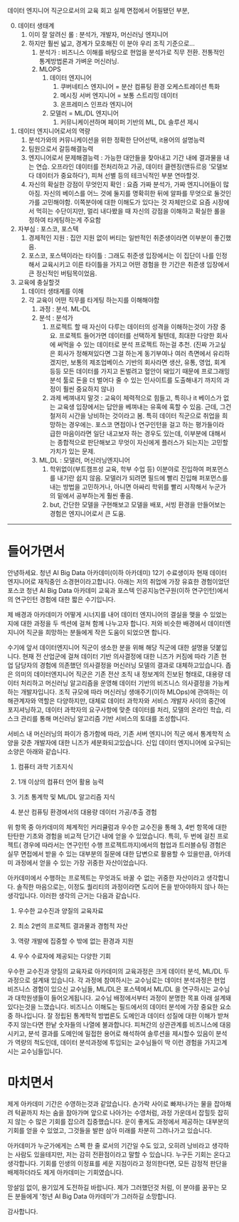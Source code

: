 데이터 엔지니어 직군으로서의 교육 회고
실제 면접에서 어필됐던 부분, 

0. 데이터 생태계
	1. 이미 잘 알려신 롤 : 분석가, 개발자, 머신러닝 엔지니어
	2. 하지만 훨씬 넓고, 경계가 모호해진 이 분야
		우리 조직 기준으로...
		1. 분석가  : 비즈니스 이해를 바탕으로 현업을 분석가로 직무 전환. 전통적인 통계방법론과 가벼운 머신러닝.
		2. MLOPS
			1. 데이터 엔지니어
				1. 쿠버네티스 엔지니어 = 분산 컴퓨팅 환경 오케스트레이션 특화
				2. 메시징 서버 엔지니어 = 보통 스트리밍 데이터
				3. 온프레미스 인프라 엔지니어
			2. 모델러 = ML/DL 엔지니어
				1. 커뮤니케이션하며 페이퍼 기반의 ML, DL 솔루션 제시
1. 데이터 엔지니어로서의 역량
	1. 분석가와의 커뮤니케이션을 위한 정확한 단어선택, it용어의 설명능력
	2. 팀원으로서 갈등해결능력
	3. 엔지니어로서 문제해결능력  : 가능한 대안들을 찾아내고 기간 내에 결과물을 내는 연습. 오프라인 데이터를 전처리하고 가공, 데이터 클렌징(앤듀르응 '모델보다 데이터가 중요하다'), 피쳐 선별 등의 테크닉적인 부분 연마할것.
	4. 자신의 확실한 강점이 무엇인지 확인 : 요즘 가짜 분석가, 가짜 엔지니어들이 많아짐. 자신의 베이스를 어느 것에 둘지를 명확히한 뒤에 알파를 무엇으로 둘것인가를 고민해야함. 이쪽분야에 대한 이해도가 있다는 것 자체만으로 요즘 시장에서 먹히는 수단이지만,  멀리 내다봤을 때 자신의 강점을 이해하고 확실한 롤을 정하여 타게팅하는게 주요함
2. 자부심 : 포스코, 포스텍
	1. 경제적인 지원 : 집안 지원 없이 버티는 일반적인 취준생이라면 이부분이 좋긴했음.
	2. 포스코, 포스텍이라는 타이틀 : 그래도 취준생 입장에서는 이 집단이 나를 인정해서 교육시키고 이른 타이틀을 가지고 어떤 경험을 한 기간은 취준생 입장에서 큰 정신적인 버팀목이었음.
3. 교육에 충실할것
	1. 데이터 생태계를 이해
	2. 각 교육이 어떤 직무를 타게팅 하는지를 이해해야함
		1. 과정 : 분석. ML-DL
		2. 분석 : 분석가
			1. 프로젝트 할 때 자신이 다루는 데이터의 성격을 이해하는것이 가장 중요. 프로젝트 들어가면 데이터를 선택하게 될텐데, 최대한 다양한 회사에 써먹을 수 있는 데이터로 분석 프로젝트 하는걸 추천. (진짜 가고싶은 회사가 정해져있다면 그걸 하는게 동기부여나 여러 측면에서 유리하겠지만, 보통의 제조업베이스 기반의 회사라면 생산, 유통, 영업, 회계 등등 모든 데이터를 가지고 돈벌려고 혈안이 돼있기 때문에 프로그래밍 분석 툴로 돈을 더 벌어다 줄 수 있는 인사이트를 도출해내기 까지의 과정이 훨씬 중요하지 않나)
			2. 과제 베껴내지 말것 : 교육이 체력적으로 힘들고, 특히나 it 베이스가 없는 교육생 입장에서는 답안을 베껴내는 유혹에 혹할 수 있음. 근데, 그건 철저히 시간을 낭비하는 것이라고 봄. 특히 데이터 직군으로 취업을 희망하는 경우에는. 포스코 면접이나 연구인턴을 걸고 하는 평가들이라 급한 마음이라면 일단 내고보자 하는 경우도 있는데, 이부분에 대해서는 종합적으로 판단해보고 무엇이 자신에게 플러스가 되는지는 고민할 가치가 있는 문제.
		3. ML,DL : 모델러, 머신러닝엔지니어
			1. 학위없이(부트캠프성 교육, 학부 수업 등) 이분야로 진입하여 퍼포먼스를 내기란 쉽지 않음. 모델러가 되려면 필드에 빨리 진입해 퍼포먼스를 내는 방법을 고민하거나, 아니면 아싸리 학위를 빨리 시작해서 누군가의 밑에서 공부하는게 훨씬 좋음.
			2. but, 간단한 모델을 구현해보고 모델을 배포, 서빙 환경을 만들어보는 경험은 엔지니어로서 큰 도움. 
---------------------------------------------------------------------



# 들어가면서

안녕하세요. 청년 AI Big Data 아카데미(이하 아카데미) 12기 수료생이자 현재 데이터엔지니어로 재직중인 소경현이라고합니다. 아래는 저의 취업에 가장 유효한 경험이었던 포스코 청년 AI Big Data 아카데미 교육과 포스텍 인공지능연구원(이하 연구인턴)에서의 연구인턴 경험에 대한 짧은 수기입니다.

제 배경과 아카데미가 어떻게 시너지를 내어 데이터 엔지니어의 결실을 맺을 수 있었는지에 대한 과정을 두 섹션에 걸쳐 함께 나누고자 합니다. 저와 비슷한 배경에서 데이터엔지니어 직군을 희망하는 분들에게 작은 도움이 되었으면 합니다.

  

수기에 앞서 데이터엔지니어 직군이 생소한 분을 위해 해당 직군에 대한 설명을 덧붙입니다. 현재 전 산업군에 걸쳐 데이터 기반 의사결정에 대한 니즈가 커짐에 따라 기존 현업 담당자의 경험에 의존했던 의사결정을 머신러닝 모델의 결과로 대체하고있습니다. 좁은 의미의 데이터엔지니어 직군은 기존 전산 조직 내 정보계의 진보된 형태로, 대용량 데이터 처리하고 머신러닝 알고리즘을 운영해 데이터 기반의 비즈니스 의사결정을 가능케하는 개발자입니다. 조직 규모에 따라 머신러닝 생애주기(이하 MLOps)에 관여하는 이해관계자와 역할은 다양하지만, 대체로 데이터 과학자와 서비스 개발자 사이의 중간에 포지셔닝하고, 데이터 과학자의 요구사항에 맞춘 데이터를 처리, 모델의 온라인 학습, 리스크 관리를 통해 머신러닝 알고리즘 기반 서비스의 토대를 조성합니다.

서비스 내 머신러닝의 파이가 증가함에 따라, 기존 서버 엔지니어 직군 에서 통계학적 소양을 갖춘 개발자에 대한 니즈가 세분화되고있습니다. 신입 데이터 엔지니어에 요구되는 소양은 아래와 같습니다.

1.  컴퓨터 과학 기초지식

2.  1개 이상의 컴퓨터 언어 활용 능력
    
3.  기초 통계학 및 ML/DL 알고리즘 지식
    
4.  분산 컴퓨팅 환경에서의 대용량 데이터 가공/추출 경험
    

위 항목 중 아카데미의 체계적인 커리큘럼과 우수한 교수진을 통해 3, 4번 항목에 대한 탄탄한 기초와 경험을 비교적 단기간 내에 얻을 수 있었습니다. 특히, 두 번에 걸친 프로젝트( 경우에 따라서는 연구인턴 수행 프로젝트까지)에서의 협업과 트러블슈팅 경험은 실무 면접에서 받을 수 있는 대부분의 질문에 대한 답변으로 활용할 수 있을만큼, 아카데미 과정에서 얻을 수 있는 가장 귀중한 자산이었습니다.

  

아카데미에서 수행하는 프로젝트는 무엇과도 바꿀 수 없는 귀중한 자산이라고 생각합니다. 솔직한 마음으로는, 이정도 퀄리티의 과정이라면 도리어 돈을 받아야하지 않나 하는 생각입니다. 이러한 생각의 근거는 다음과 같습니다.

1.  우수한 교수진과 양질의 교육자료
    
2.  최소 2번의 프로젝트 결과물과 경험적 자산
    
3.  역량 개발에 집중할 수 밖에 없는 환경과 지원
    
4.  우수 수료자에 제공되는 다양한 기회
    

우수한 교수진과 양질의 교육자료
아카데미의 교육과정은 크게 데이터 분석, ML/DL 두 과정으로 설계돼 있습니다. 
각 과정에 참여하시는 교수님로는 데이터 분석과정은 현업 비즈니스 경험이 있으신 교수님들, ML/DL은 포스텍에서 ML/DL 을 연구하시는 교수님과 대학원생들이 들어오게됩니다. 교수님 배정에서부터 과정이 분명한 목표 아래 설계돼있다는것을 느꼈습니다.
비즈니스 이해도는 필드에서의 데이터 분석에 가장 중요한 요소 중 하나입니다. 잘 정립된 통계학적 방법론도 도메인과 데이터 성질에 대한 이해가 받쳐주지 않는다면 한낱 숫자들의 나열에 불과합니다. 피쳐간의 상관관계를 비즈니스에 대응시키고, 분석 결과를 도메인에 밀접한 용어로 해석하여 솔루션을 제시할수 있음이 분석가 역량의 척도인데, 데이터 분석과정에 투입되는 교수님들이 딱 이런 경험을 가지고계시는 교수님들입니다.
  
  
  
  
  
  
  
# 마치면서

제게 아카데미 기간은 수영하는것과 같았습니다. 손가락 사이로 빠져나가는 물을 잡아채려 턱끝까지 차는 숨을 참아가며 앞으로 나아가는 수영처럼, 과정 가운데서 잡힐듯 잡히지 않는 수 많은 기회를 잡으려 집중했습니다. 운이 좋게도 과정에서 제공하는 대부분의 기회를 얻을 수 있었고, 그것들을 발판 삼아 미래를 차분히 그려나가고 있습니다. 

아카데미가 누군가에게는 스펙 한 줄 로서의 기간일 수도 있고, 오히려 낭비라고 생각하는 사람도 있을테지만, 저는 감히 전환점이라고 말할 수 있습니다. 누구든 기회는 온다고 생각합니다. 기회를 인생의 이정표를 세운 지점이라고 정의한다면, 모든 감정적 판단을 배제하더라도 제게 아카데미는 기회였습니다.

망설임 없이, 용기있게 도전하길 바랍니다.
제가 그러했던것 처럼, 이 분야를 꿈꾸는 모든 분들에게 '청년 AI Big Data 아카데미'가 그러하길 소망합니다. 

감사합니다.